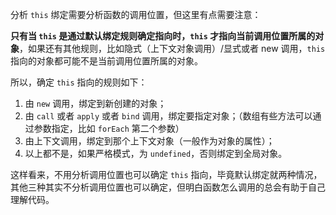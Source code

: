 分析 `this` 绑定需要分析函数的调用位置，但这里有点需要注意：   

**只有当 `this` 是通过默认绑定规则确定指向时，`this` 才指向当前调用位置所属的对象**，如果还有其他规则，比如隐式（上下文对象调用）/显式或者 new 调用，`this` 指向的对象都可能不是当前调用位置所属的对象。     

所以，确定 `this` 指向的规则如下：   

1. 由 `new` 调用，绑定到新创建的对象；
2. 由 `call` 或者 `apply` 或者 `bind` 调用，绑定要指定对象；（数组有些方法可以通过参数指定，比如 `forEach` 第二个参数）
3. 由上下文调用，绑定到那个上下文对象（一般作为对象的属性）；
4. 以上都不是，如果严格模式，为 `undefined`，否则绑定到全局对象。   

这样看来，不用分析调用位置也可以确定 `this` 指向，毕竟默认绑定就两种情况，其他三种其实不分析调用位置也可以确定，但明白函数怎么调用的总会有助于自己理解代码。   
